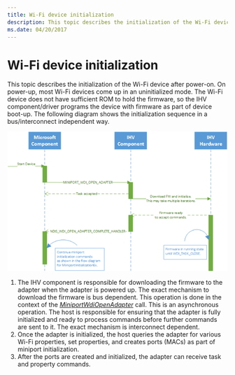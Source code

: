 ```yaml
---
title: Wi-Fi device initialization
description: This topic describes the initialization of the Wi-Fi device after power-on.
ms.date: 04/20/2017
---
```


# Wi-Fi device initialization


This topic describes the initialization of the Wi-Fi device after power-on. On power-up, most Wi-Fi devices come up in an uninitialized mode. The Wi-Fi device does not have sufficient ROM to hold the firmware, so the IHV component/driver programs the device with firmware as part of device boot-up. The following diagram shows the initialization sequence in a bus/interconnect independent way.

![wdi initialization sequence.](images/wdi-initialization-sequence.png)

1.  The IHV component is responsible for downloading the firmware to the adapter when the adapter is powered up. The exact mechanism to download the firmware is bus dependent. This operation is done in the context of the [*MiniportWdiOpenAdapter*](/windows-hardware/drivers/ddi/dot11wdi/nc-dot11wdi-miniport_wdi_open_adapter) call. This is an asynchronous operation. The host is responsible for ensuring that the adapter is fully initialized and ready to process commands before further commands are sent to it. The exact mechanism is interconnect dependent.
2.  Once the adapter is initialized, the host queries the adapter for various Wi-Fi properties, set properties, and creates ports (MACs) as part of miniport initialization.
3.  After the ports are created and initialized, the adapter can receive task and property commands.

 


